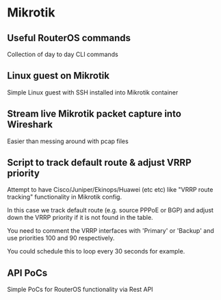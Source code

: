 # Mikrotik


## Useful RouterOS commands
Collection of day to day CLI commands

## Linux guest on Mikrotik

Simple Linux guest with SSH installed into Mikrotik container

## Stream live Mikrotik packet capture into Wireshark

Easier than messing around with pcap files

## Script to track default route & adjust VRRP priority

Attempt to have Cisco/Juniper/Ekinops/Huawei (etc etc) like "VRRP route tracking" functionality in Mikrotik config.

In this case we track default route (e.g. source PPPoE or BGP) and adjust down the VRRP priority if it is not found in the table.

You need to comment the VRRP interfaces with 'Primary' or 'Backup' and use priorities 100 and 90 respectively.

You could schedule this to loop every 30 seconds for example.


## API PoCs

Simple PoCs for RouterOS functionality via Rest API


